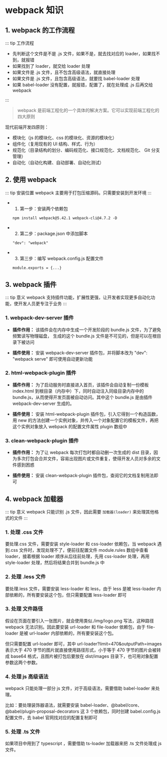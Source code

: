 # webpack 知识

## 1. webpack 的工作流程

::: tip 工作流程

- 先判断这个文件是不是 .js 文件，如果不是，就去找对应的 loader，如果找不到，就报错
- 如果找到了 loader，就交给 loader 处理
- 如果文件是 .js 文件，且不包含高级语法，就直接处理
- 如果文件是 .js 文件，且包含高级语法，就要找 babel-loader 处理
- 如果 babel-loader 没有配置，就报错，配置了，就在处理成 .js 后再交给 webpack

:::

<tgx-img src="/tools/webpack-study/loader-study.png" title="loader 调用过程示意图" alt="loader 调用过程示意图"></tgx-img>

> webpack 是前端工程化的一个具体的解决方案。它可以实现前端工程化的四大原则

现代前端开发四原则：

- 模块化（js 的模块化、css 的模块化、资源的模块化）
- 组件化（复用现有的 UI 结构、样式、行为）
- 规范化（目录结构的划分、编码规范化、接口规范化、文档规范化、 Git 分支管理）
- 自动化（自动化构建、自动部署、自动化测试）

## 2. 使用 webpack

::: tip 安装位置
webpack 主要用于打包压缩源码。只需要安装到开发环境
:::

- 1. 第一步：安装两个依赖包
  ```xml
  npm install webpack@5.42.1 webpack-cli@4.7.2 -D
  ```
- 2. 第二步：package.json 中添加脚本
  ```xml
  "dev": "webpack"
  ```
- 3. 第三步：编写 webpack.config.js 配置文件
  ```xml
  module.exports = {...}
  ```

## 3. webpack 插件

::: tip 意义
webpack 支持插件功能，扩展性更强，让开发者实现更多自动化功能，使开发人员更专注于业务
:::

### 1. webpack-dev-server 插件

- **插件作用：**
  该插件会在内存中生成一个开发阶段的 bundle.js 文件，为了避免频繁读写物理磁盘，
  生成的这个 bundle.js 文件是不可见的，但是可以在根目录下被访问

- **插件使用：**
  安装 webpack-dev-server 插件包，并将脚本改为 "dev": "webpack serve" 即可使用自动更新功能

### 2. html-webpack-plugin 插件

- **插件作用：**
  为了启动服务时直接进入首页，该插件会自动复制一份模板 index.html 到根目录（内存中）下，同时自动注入同级目录内存中的 bundle.js，从而使得开发页面被自动访问。其中这个 bundle.js 是由插件 webpack-dev-server 生成的。

- **插件使用：**
  安装 html-webpack-plugin 插件包，引入它得到一个构造函数，用 new 的方法创建一个实例对象，并传入一个对象配置它的模板文件，再把这个实例对象放入 webpack 的配置文件属性 plugin 数组中

### 3. clean-webpack-plugin 插件

- **插件作用：**
  为了让 webpack 每次打包时都自动删一次生成的 dist 目录，因为多次打包会合并文件，容易出现图片或文件重复，使得开发人员对多余的文件感到困惑

- **插件使用：**
  安装 clean-webpack-plugin 插件包，查阅它的文档复制用法即可

## 4. webpack 加载器

::: tip 意义
webpack 只能识别 .js 文件，因此需要 `加载器(loader)` 来处理其他格式的文件
:::

### 1. 处理 .css 文件

要处理.css 文件，需要安装 style-loader 和 css-loader 依赖包，当 webpack 遇到.css 文件时，发现处理不了，便前往配置文件 module.rules 数组中查看 loader，接着根据 loader 顺序从后往前处理，先用 css-loader 处理，再用 style-loader 处理，然后将结果合并到 bundle.js 中

### 2. 处理 .less 文件

要处理.less 文件，需要安装 less-loader 和 less，由于 less 是被 less-loader 内部依赖的，所有要安装这个包，但只需要配置 less-loader 即可

### 3. 处理 文件路径

假设在页面在要引入一张图片，就会使用类似./img/logo.png 写法，这种路径 webpack 无法识别。因此要安装 url-loader 和 file-loader 依赖包，由于 file-loader 是被 url-loader 内部依赖的，所有要安装这个包。

但只需要配置 url-loader 即可，其中 url-loader?limit=470&outputPath=images 表示大于 470 字节的图片就直接使用路径形式，小于等于 470 字节的图片会被转成 base64 格式，且图片被打包后要放在 dist/images 目录下，也可用对象配置参数这两个参数。

### 4. 处理 js 高级语法

webpack 只能处理一部分 js 文件，对于高级语法，需要借助 babel-loader 来处理。

比如：要处理装饰器语法，就需要安装 babel-loader、@babel/core、@babel/plugin-proposal-decorators 这 3 个依赖包，同时创建 babel.config.js 配置文件，去 babel 官网找对应的配置复制即可

### 5. 处理 .ts 文件

如果项目中用到了 typescript ，需要借助 ts-loader 加载器来把 .ts 文件处理成 js 文件。
